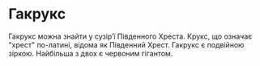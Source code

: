 # Гакрукс

Гакрукс можна знайти у сузір’ї Південного Хреста. Крукс, що означає "хрест"
по-латині, відома як Південний Хрест. Гакрукс є подвійною зіркою. Найбільша з
двох є червоним гігантом.
